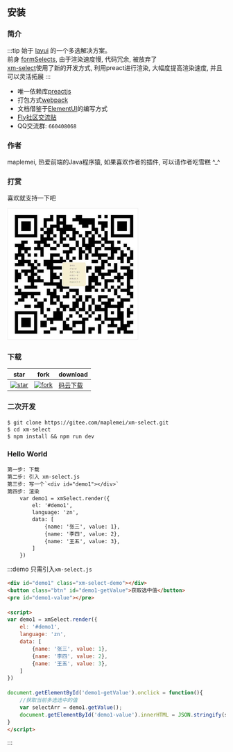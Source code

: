 ## 安装

### 简介

:::tip
始于 [layui](https://layui.com) 的一个多选解决方案。<br/>
前身 [formSelects](https://github.com/hnzzmsf/layui-formSelects/), 由于渲染速度慢, 代码冗余, 被放弃了<br/>
[xm-select](https://gitee.com/maplemei/xm-select)使用了新的开发方式, 利用preact进行渲染, 大幅度提高渲染速度, 并且可以灵活拓展
:::

- 唯一依赖库[preactjs](https://preactjs.com/)
- 打包方式[webpack](https://www.webpackjs.com/)
- 文档借鉴于[ElementUI](https://element.eleme.cn/#/zh-CN)的编写方式
- [Fly社区交流贴](https://fly.layui.com/jie/57776/)
- QQ交流群: `660408068`

### 作者

maplemei, 热爱前端的Java程序猿, 如果喜欢作者的插件, 可以请作者吃雪糕 ^_^

### 打赏

喜欢就支持一下吧

<p>
	<a href="javascript:;">
		<img src="../assets/wx.jpg" alt="打赏" width="300" style="border: 1px solid #EFEFEF">
	</a>
</p>



### 下载

| star | fork | download |
| -	   | - 	  | - 		 |
| [![star](https://gitee.com/maplemei/xm-select/badge/star.svg?theme=dark)](https://gitee.com/maplemei/xm-select/stargazers) | [![fork](https://gitee.com/maplemei/xm-select/badge/fork.svg?theme=dark)](https://gitee.com/maplemei/xm-select/members) | [码云下载](https://gitee.com/maplemei/xm-select/releases) | 


### 二次开发

```
$ git clone https://gitee.com/maplemei/xm-select.git
$ cd xm-select
$ npm install && npm run dev
```


### Hello World

```
第一步: 下载
第二步: 引入 xm-select.js
第三步: 写一个`<div id="demo1"></div>`
第四步: 渲染
	var demo1 = xmSelect.render({
		el: '#demo1',
		language: 'zn',
		data: [
			{name: '张三', value: 1},
			{name: '李四', value: 2},
			{name: '王五', value: 3},
		]
	})
```

:::demo 只需引入`xm-select.js`
```html
<div id="demo1" class="xm-select-demo"></div>
<button class="btn" id="demo1-getValue">获取选中值</button>
<pre id="demo1-value"></pre>

<script>
var demo1 = xmSelect.render({
	el: '#demo1', 
	language: 'zn',
	data: [
		{name: '张三', value: 1},
		{name: '李四', value: 2},
		{name: '王五', value: 3},
	]
})

document.getElementById('demo1-getValue').onclick = function(){
	//获取当前多选选中的值
	var selectArr = demo1.getValue();
	document.getElementById('demo1-value').innerHTML = JSON.stringify(selectArr, null, 2);
}
</script>

```
:::
